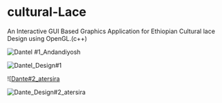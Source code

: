 # cultural-Lace
 An Interactive GUI Based Graphics Application for Ethiopian Cultural lace Design using OpenGL.(c++)
 
 
 ![Dantel #1_Andandiyosh](https://user-images.githubusercontent.com/43979542/152394782-64d751ae-6881-4cfe-9593-02c273215849.png)

![Dantel_Design#1](https://user-images.githubusercontent.com/43979542/152394820-518323b3-4ef4-473d-b845-c68eebf83123.PNG)

![[Dante#2_atersira](https://user-images.githubusercontent.com/43979542/152395121-05972aa3-9e9f-45fc-b7ef-7bdd3c430928.png)

![Dante_Design#2_atersira](https://user-images.githubusercontent.com/43979542/152395094-13cb8f16-3181-4740-aa59-2d94f1768e1e.PNG)


